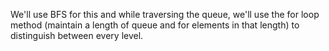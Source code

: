 ​We'll use BFS for this and while traversing the queue, we'll use the for loop method (maintain a length of queue and for elements in that length) to distinguish between every level.
